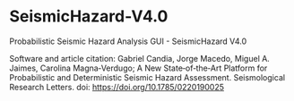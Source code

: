 # SeismicHazard-V4.0
Probabilistic Seismic Hazard Analysis GUI - SeismicHazard V4.0

Software and article citation:
Gabriel Candia, Jorge Macedo, Miguel A. Jaimes, Carolina Magna‐Verdugo; A New State‐of‐the‐Art Platform for Probabilistic and Deterministic Seismic Hazard Assessment. Seismological Research Letters. doi: https://doi.org/10.1785/0220190025
